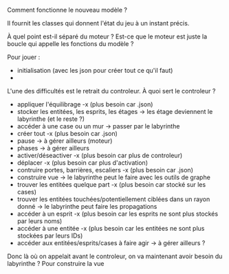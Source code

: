 Comment fonctionne le nouveau modèle ?

Il fournit les classes qui donnent l'état du jeu à un instant précis.

À quel point est-il séparé du moteur ?
Est-ce que le moteur est juste la boucle qui appelle les fonctions du modèle ?

Pour jouer :
 - initialisation (avec les json pour créer tout ce qu'il faut)
 - 


L'une des difficultés est le retrait du controleur.
À quoi sert le controleur ?
 - appliquer l'équilibrage -x (plus besoin car .json)
 - stocker les entitées, les esprits, les étages -> les étage deviennent le labyrinthe (et le reste ?)
 - accéder à une case ou un mur -> passer par le labyrinthe
 - créer tout -x (plus besoin car .json)
 - pause -> à gérer ailleurs (moteur)
 - phases -> à gérer ailleurs
 - activer/déseactiver -x (plus besoin car plus de controleur)
 - déplacer -x (plus besoin car plus d'activation)
 - contruire portes, barrières, escaliers -x (plus besoin car .json)
 - construire vue -> le labyrinthe peut le faire avec les outils de graphe
 - trouver les entitées quelque part -x (plus besoin car stocké sur les cases)
 - trouver les entitées touchées/potentiellement ciblées dans un rayon donné -> le labyrinthe peut faire les propagations
 - accéder à un esprit -x (plus besoin car les esprits ne sont plus stockés par leurs noms)
 - accéder à une entitée -x (plus besoin car les entitées ne sont plus stockées par leurs IDs)
 - accéder aux entitées/esprits/cases à faire agir -> à gérer ailleurs ?

Donc là où on appelait avant le controleur, on va maintenant avoir besoin du labyrinthe ?
Pour construire la vue
